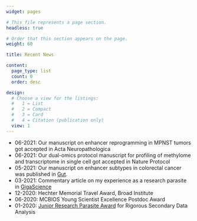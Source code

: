 ```yaml
---
widget: pages

# This file represents a page section.
headless: true

# Order that this section appears on the page.
weight: 60

title: Recent News

content:
  page_type: list
  count: 0
  order: desc

design:
  # Choose a view for the listings:
  #   1 = List
  #   2 = Compact
  #   3 = Card
  #   4 = Citation (publication only)
  view: 1
---
```


- 06-2021: Our manuscript on enhancer reprogramming in MPNST tumors got accepted in Acta Neuropathologica
- 06-2021: Our dual-omics protocol manuscript for profiling of methylome and transcriptome in single cell got accepted in Nature Protocol
- 05-2021: Our manuscript on enhancer subtypes in colorectal cancer was published in [Gut](https://dx.doi.org/10.1136/gutjnl-2020-322835).
- 03-2021: Commentary article on my experience as a research parasite in [GigaScience](https://doi.org/10.1093/gigascience/giab015)
- 12-2020: Hechter Memorial Travel Award, Broad Institute
- 06-2020: MCBIOS Young Scientist Excellence Postdoc Award 
- 01-2020: [Junior Research Parasite Award](https://researchparasite.com/#past-recipients) for Rigorous Secondary Data Analysis